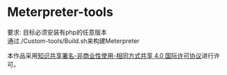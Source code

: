 # Meterpreter-tools

要求: 目标必须安装有php的任意版本 <br/>
通过./Custom-tools/Build.sh来构建Meterpreter <br/>

本作品采用<a rel="license" href="http://creativecommons.org/licenses/by-nc-sa/4.0/">知识共享署名-非商业性使用-相同方式共享 4.0 国际许可协议</a>进行许可。
